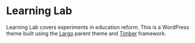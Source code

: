 Learning Lab
============

Learning Lab covers experiments in education reform. This is a WordPress theme built using the [Largo] parent theme and [Timber] framework.

 [Largo]: http://largoproject.org/
 [Timber]: http://jarednova.github.io/timber/